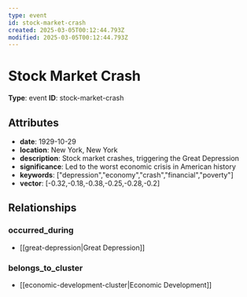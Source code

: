 ```yaml
---
type: event
id: stock-market-crash
created: 2025-03-05T00:12:44.793Z
modified: 2025-03-05T00:12:44.793Z
---
```


# Stock Market Crash

**Type**: event
**ID**: stock-market-crash

## Attributes

- **date**: 1929-10-29
- **location**: New York, New York
- **description**: Stock market crashes, triggering the Great Depression
- **significance**: Led to the worst economic crisis in American history
- **keywords**: ["depression","economy","crash","financial","poverty"]
- **vector**: [-0.32,-0.18,-0.38,-0.25,-0.28,-0.2]

## Relationships

### occurred_during

- [[great-depression|Great Depression]]

### belongs_to_cluster

- [[economic-development-cluster|Economic Development]]

